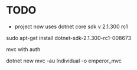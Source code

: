 # TODO

 - project now uses dotnet core sdk v 2.1.300 rc1 

 sudo apt-get install dotnet-sdk-2.1.300-rc1-008673

 mvc with auth

 dotnet new mvc -au Individual -o emperor_mvc
